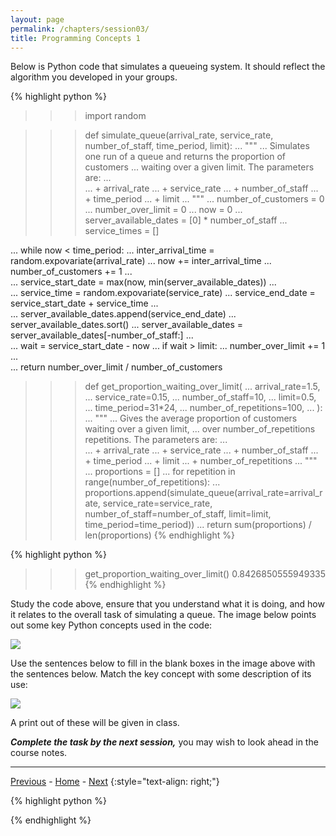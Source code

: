 ```yaml
---
layout: page
permalink: /chapters/session03/
title: Programming Concepts 1
---
```


Below is Python code that simulates a queueing system. It should reflect the algorithm you developed in your groups.

{% highlight python %}
>>> import random

>>> def simulate_queue(arrival_rate, service_rate, number_of_staff, time_period, limit):
...     """
...     Simulates one run of a queue and returns the proportion of customers
...     waiting over a given limit. The parameters are:
...     
...     + arrival_rate
...     + service_rate
...     + number_of_staff
...     + time_period
...     + limit
...     """
...     number_of_customers = 0
...     number_over_limit = 0
...     now = 0
...     server_available_dates = [0] * number_of_staff
...     service_times = []

...     while now < time_period:
...         inter_arrival_time = random.expovariate(arrival_rate)
...         now += inter_arrival_time
...         number_of_customers += 1
...         
...         service_start_date = max(now, min(server_available_dates))
...         
...         service_time = random.expovariate(service_rate)
...         service_end_date = service_start_date + service_time
...         
...         server_available_dates.append(service_end_date)
...         server_available_dates.sort()
...         server_available_dates = server_available_dates[-number_of_staff:]
...                 
...         wait = service_start_date - now
...         if wait > limit:
...             number_over_limit += 1
...     
...     return number_over_limit / number_of_customers


>>> def get_proportion_waiting_over_limit(
...     arrival_rate=1.5,
...     service_rate=0.15,
...     number_of_staff=10,
...     limit=0.5,
...     time_period=31*24,
...     number_of_repetitions=100,
... ):
...     """
...     Gives the average proportion of customers waiting over a given limit,
...     over number_of_repetitions repetitions. The parameters are:
...     
...     + arrival_rate
...     + service_rate
...     + number_of_staff
...     + time_period
...     + limit
...     + number_of_repetitions
...     """
...     proportions = []
...     for repetition in range(number_of_repetitions):
...         proportions.append(simulate_queue(arrival_rate=arrival_rate, service_rate=service_rate, number_of_staff=number_of_staff, limit=limit, time_period=time_period))
...     return sum(proportions) / len(proportions)
{% endhighlight %}

{% highlight python %}
>>> get_proportion_waiting_over_limit()
0.8426850555949335
{% endhighlight %}

Study the code above, ensure that you understand what it is doing, and how it relates to the overall task of simulating a queue. The image below points out some key Python concepts used in the code:

![](/cm/assets/concepts1-diagram-blank.svg)

Use the sentences below to fill in the blank boxes in the image above with the sentences below. Match the key concept with some description of its use:

![](/cm/assets/concepts1-diagram-sentences.svg)

A print out of these will be given in class.

***Complete the task by the next session,*** you may wish to look ahead in the course notes.

---

[Previous](/cm/chapters/session02/) - [Home](/cm/) - [Next](/cm/chapters/session04/)
{:style="text-align: right;"}

{% highlight python %}

{% endhighlight %}


